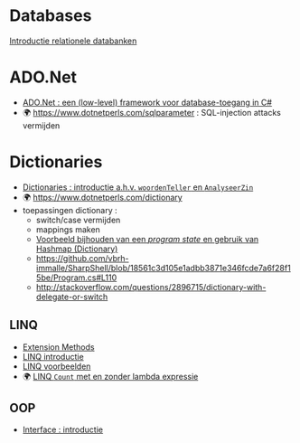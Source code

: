 # Databases

[Introductie relationele databanken](Database/Intro.md)

# ADO.Net

- [ADO.Net : een (low-level) framework voor database-toegang in C#](CSharp/ADONetInterfaces.md)
- :earth_africa: https://www.dotnetperls.com/sqlparameter : SQL-injection attacks vermijden

# Dictionaries

- [Dictionaries : introductie a.h.v. `woordenTeller` en `AnalyseerZin`](CSharp/DictionaryIntro.md)
- :earth_africa: https://www.dotnetperls.com/dictionary
- toepassingen dictionary :
    - switch/case vermijden
    - mappings maken
    - [Voorbeeld bijhouden van een *program state* en gebruik van Hashmap (Dictionary)](CSharp/Voorbeelden/)
    - https://github.com/vbrh-immalle/SharpShell/blob/18561c3d105e1adbb3871e346fcde7a6f28f15be/Program.cs#L110
    - http://stackoverflow.com/questions/2896715/dictionary-with-delegate-or-switch

## LINQ

- [Extension Methods](CSharp/ExtensionMethods.md)
- [LINQ introductie](CSharp/LINQIntro.md)
- [LINQ voorbeelden](CSharp/LINQExamples.md)
- :earth_africa: [LINQ `Count` met en zonder lambda expressie](https://dotnetfiddle.net/o5T9Dl)

## OOP

- [Interface : introductie](CSharp/InterfacesIntro.md)
